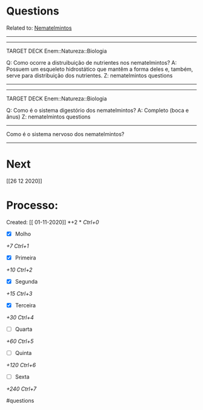 # Questions
Related to: [Nematelmintos](Nematelmintos.md)

---

---

TARGET DECK
Enem::Natureza::Biologia

Q: Como ocorre a distruibuição de nutrientes nos nematelmintos?
A: Possuem um esqueleto hidrostático que mantêm a forma deles e, também, serve para distribuição dos nutrientes.
Z: nematelmintos questions
<!--ID: 1605557792201-->

---

---

TARGET DECK
Enem::Natureza::Biologia

Q: Como é o sistema digestório dos nematelmintos?
A: Completo (boca e ânus)
Z: nematelmintos questions
<!--ID: 1605557792612-->

---

Como é o sistema nervoso dos nematelmintos?

---
# Next
[[26 12 2020]]
# Processo:
Created: [[ 01-11-2020]]
*+2 *  *Ctrl+0*
- [x] Molho  

*+7*  *Ctrl+1*

- [x] Primeira 

*+10*  *Ctrl+2*

- [x] Segunda

*+15*  *Ctrl+3*

- [x] Terceira 

*+30*  *Ctrl+4*

- [ ] Quarta 

*+60*  *Ctrl+5*

- [ ] Quinta 

*+120*  *Ctrl+6*

- [ ] Sexta 

*+240*  *Ctrl+7*


#questions